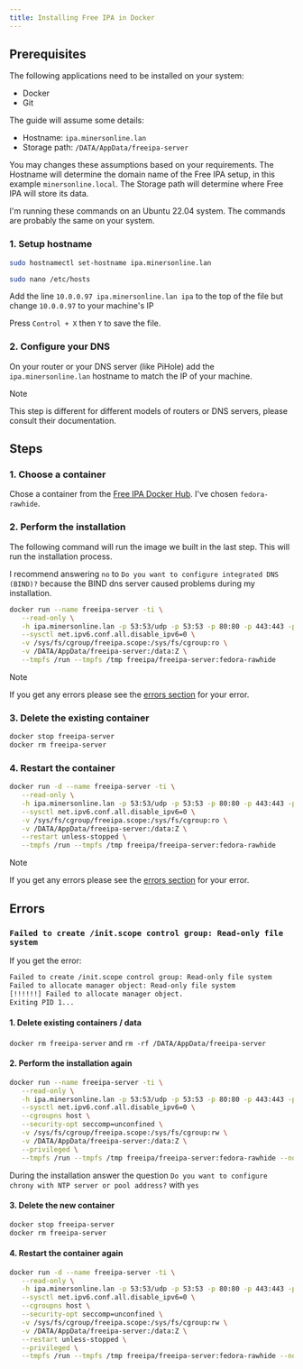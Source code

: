 ```yaml
---
title: Installing Free IPA in Docker
---
```


## Prerequisites

The following applications need to be installed on your system:

- Docker
- Git

The guide will assume some details:

- Hostname: `ipa.minersonline.lan`
- Storage path: `/DATA/AppData/freeipa-server`

You may changes these assumptions based on your requirements. The Hostname will determine the domain name of the Free IPA setup, in this example `minersonline.local`. The Storage path will determine where Free IPA will store its data.

I'm running these commands on an Ubuntu 22.04 system. The commands are probably the same on your system.

### 1. Setup hostname

```bash
sudo hostnamectl set-hostname ipa.minersonline.lan
```

```bash
sudo nano /etc/hosts
```

Add the line `10.0.0.97 ipa.minersonline.lan ipa` to the top of the file but change `10.0.0.97` to your machine's IP

Press `Control + X` then `Y` to save the file.

### 2. Configure your DNS

On your router or your DNS server (like PiHole) add the `ipa.minersonline.lan` hostname to match the IP of your machine.

> [!NOTE]
> This step is different for different models of routers or DNS servers, please consult their documentation.

## Steps

### 1. Choose a container

Chose a container from the [Free IPA Docker Hub](https://hub.docker.com/r/freeipa/freeipa-server/tags). I've chosen `fedora-rawhide`.

### 2. Perform the installation

The following command will run the image we built in the last step. This will run the installation process.

I recommend answering `no` to `Do you want to configure integrated DNS (BIND)?` because the BIND dns server caused problems during my installation.

```bash
docker run --name freeipa-server -ti \
   --read-only \
   -h ipa.minersonline.lan -p 53:53/udp -p 53:53 -p 80:80 -p 443:443 -p 389:389 -p 636:636 -p 88:88 -p 464:464 -p 88:88/udp -p 464:464/udp -p 123:123/udp \
   --sysctl net.ipv6.conf.all.disable_ipv6=0 \
   -v /sys/fs/cgroup/freeipa.scope:/sys/fs/cgroup:ro \
   -v /DATA/AppData/freeipa-server:/data:Z \
   --tmpfs /run --tmpfs /tmp freeipa/freeipa-server:fedora-rawhide
```

> [!NOTE]
> If you get any errors please see the [errors section](#errors) for your error.

### 3. Delete the existing container

```bash
docker stop freeipa-server
docker rm freeipa-server
```

### 4. Restart the container

```bash
docker run -d --name freeipa-server -ti \
   --read-only \
   -h ipa.minersonline.lan -p 53:53/udp -p 53:53 -p 80:80 -p 443:443 -p 389:389 -p 636:636 -p 88:88 -p 464:464 -p 88:88/udp -p 464:464/udp -p 123:123/udp \
   --sysctl net.ipv6.conf.all.disable_ipv6=0 \
   -v /sys/fs/cgroup/freeipa.scope:/sys/fs/cgroup:ro \
   -v /DATA/AppData/freeipa-server:/data:Z \
   --restart unless-stopped \
   --tmpfs /run --tmpfs /tmp freeipa/freeipa-server:fedora-rawhide
```

> [!NOTE]
> If you get any errors please see the [errors section](#errors) for your error.

## Errors

### `Failed to create /init.scope control group: Read-only file system`

If you get the error:

```txt
Failed to create /init.scope control group: Read-only file system
Failed to allocate manager object: Read-only file system
[!!!!!!] Failed to allocate manager object.
Exiting PID 1...
```

#### 1. Delete existing containers / data

`docker rm freeipa-server` and `rm -rf /DATA/AppData/freeipa-server`

#### 2. Perform the installation again

```bash
docker run --name freeipa-server -ti \
   --read-only \
   -h ipa.minersonline.lan -p 53:53/udp -p 53:53 -p 80:80 -p 443:443 -p 389:389 -p 636:636 -p 88:88 -p 464:464 -p 88:88/udp -p 464:464/udp -p 123:123/udp \
   --sysctl net.ipv6.conf.all.disable_ipv6=0 \
   --cgroupns host \
   --security-opt seccomp=unconfined \
   -v /sys/fs/cgroup/freeipa.scope:/sys/fs/cgroup:rw \
   -v /DATA/AppData/freeipa-server:/data:Z \
   --privileged \
   --tmpfs /run --tmpfs /tmp freeipa/freeipa-server:fedora-rawhide --no-ntp
```

During the installation answer the question `Do you want to configure chrony with NTP server or pool address?` with `yes`

#### 3. Delete the new container

```bash
docker stop freeipa-server
docker rm freeipa-server
```

#### 4. Restart the container again

```bash
docker run -d --name freeipa-server -ti \
   --read-only \
   -h ipa.minersonline.lan -p 53:53/udp -p 53:53 -p 80:80 -p 443:443 -p 389:389 -p 636:636 -p 88:88 -p 464:464 -p 88:88/udp -p 464:464/udp -p 123:123/udp \
   --sysctl net.ipv6.conf.all.disable_ipv6=0 \
   --cgroupns host \
   --security-opt seccomp=unconfined \
   -v /sys/fs/cgroup/freeipa.scope:/sys/fs/cgroup:rw \
   -v /DATA/AppData/freeipa-server:/data:Z \
   --restart unless-stopped \
   --privileged \
   --tmpfs /run --tmpfs /tmp freeipa/freeipa-server:fedora-rawhide --no-ntp
```
